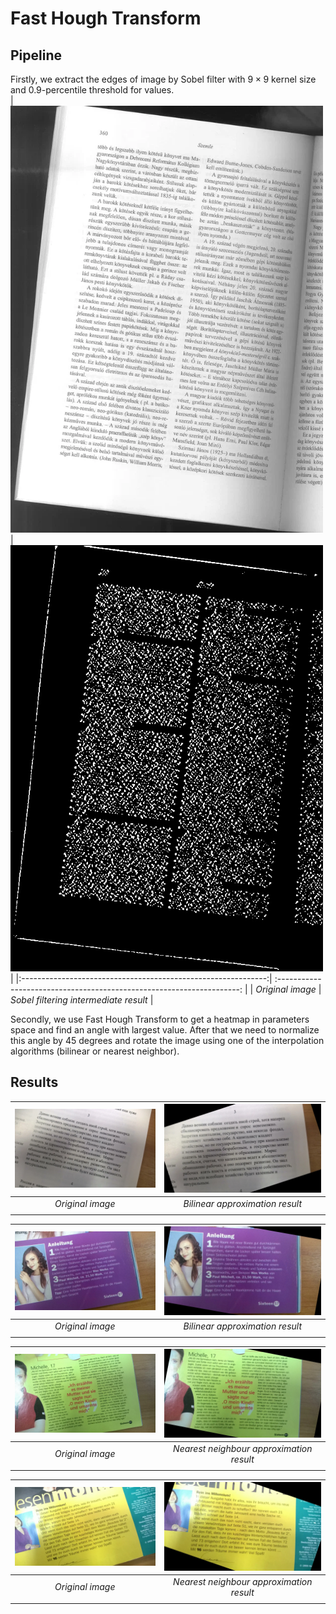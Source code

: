 # Fast Hough Transform

## Pipeline
Firstly, we extract the edges of image by Sobel filter with $9\times 9$ kernel size and $0.9$-percentile threshold for values.  
| <img src="./examples/10.jpg" alt="drawing" width="500"/>       | <img src="./transformed/sobel_filtering.jpg" alt="drawing" width="500"/>     |
|:-------------------------------------------------------------:| :--------------------------------------------------------------------:        |
|                                *Original image*               |                  *Sobel filtering intermediate result*                        |
  
  
Secondly, we use Fast Hough Transform to get a heatmap in parameters space and find an angle with largest value. After that we need to normalize this angle
by $45$ degrees and rotate the image using one of the interpolation algorithms (bilinear or nearest neighbor).

## Results
| <img src="./examples/1.jpg" alt="drawing" width="500"/>       | <img src="./transformed/1_bilinear.jpg" alt="drawing" width="500"/>           |
|:-------------------------------------------------------------:| :--------------------------------------------------------------------:        |
|                                *Original image*               |                  *Bilinear approximation result*                              |
|                                                               |                                                                               |

| <img src="./examples/2.jpg" alt="drawing" width="500"/> | <img src="./transformed/2_bilinear.jpg" alt="drawing" width="500"/>                     |
|:-----------------------------------------------------------------------:| :---------------------------------------------------------------------: |
|                            *Original image*                             |         *Bilinear approximation result*                                 |
|                                                                         |                                                                         |

| <img src="./examples/3.jpg" alt="drawing" width="500"/>       | <img src="./transformed/3_nearest.jpg" alt="drawing" width="500"/>            |
|:-------------------------------------------------------------:| :--------------------------------------------------------------------:        |
|                                *Original image*               |                  *Nearest neighbour approximation result*                     |
|                                                               |                                                                               |

| <img src="./examples/4.jpg" alt="drawing" width="500"/> | <img src="./transformed/4_nearest.jpg" alt="drawing" width="500"/>                       |
|:-----------------------------------------------------------------------:| :---------------------------------------------------------------------: |
|                            *Original image*                             |         *Nearest neighbour approximation result*                        |
|                                                                         |                                                                         |
